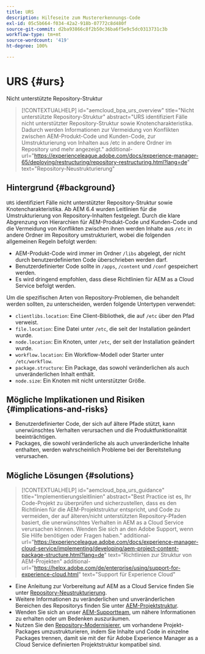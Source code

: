```yaml
---
title: URS
description: Hilfeseite zum Mustererkennungs-Code
exl-id: 05c5b664-f034-42a2-918b-07772c8d480f
source-git-commit: d2ba93866c8f2b50c36ba6f5e9c5dc0313731c3b
workflow-type: tm+mt
source-wordcount: '419'
ht-degree: 100%

---
```


# URS {#urs}

Nicht unterstützte Repository-Struktur

>[!CONTEXTUALHELP]
>id="aemcloud_bpa_urs_overview"
>title="Nicht unterstützte Repository-Struktur"
>abstract="URS identifiziert Fälle nicht unterstützter Repository-Struktur sowie Knotencharakteristika. Dadurch werden Informationen zur Vermeidung von Konflikten zwischen AEM-Produkt-Code und Kunden-Code, zur Umstrukturierung von Inhalten aus /etc in andere Ordner im Repository und mehr angezeigt."
>additional-url="https://experienceleague.adobe.com/docs/experience-manager-65/deploying/restructuring/repository-restructuring.html?lang=de" text="Repository-Neustrukturierung"

## Hintergrund {#background}

`URS` identifiziert Fälle nicht unterstützter Repository-Struktur sowie Knotencharakteristika. Ab AEM 6.4 wurden Leitlinien für die Umstrukturierung von Repository-Inhalten festgelegt. Durch die klare Abgrenzung von Hierarchien für AEM-Produkt-Code und Kunden-Code und die Vermeidung von Konflikten zwischen ihnen werden Inhalte aus `/etc` in andere Ordner im Repository umstrukturiert, wobei die folgenden allgemeinen Regeln befolgt werden:

* AEM-Produkt-Code wird immer im Ordner `/libs` abgelegt, der nicht durch benutzerdefinierten Code überschrieben werden darf.
* Benutzerdefinierter Code sollte in `/apps`, `/content` und `/conf` gespeichert werden.
* Es wird dringend empfohlen, dass diese Richtlinien für AEM as a Cloud Service befolgt werden.

Um die spezifischen Arten von Repository-Problemen, die behandelt werden sollten, zu unterscheiden, werden folgende Untertypen verwendet:
* `clientlibs.location`: Eine Client-Bibliothek, die auf `/etc` über den Pfad verweist.
* `file.location`: Eine Datei unter `/etc`, die seit der Installation geändert wurde.
* `node.location`: Ein Knoten, unter `/etc`, der seit der Installation geändert wurde.
* `workflow.location`: Ein Workflow-Modell oder Starter unter `/etc/workflow`.
* `package.structure`: Ein Package, das sowohl veränderlichen als auch unveränderlichen Inhalt enthält.
* `node.size`: Ein Knoten mit nicht unterstützter Größe.

## Mögliche Implikationen und Risiken {#implications-and-risks}

* Benutzerdefinierter Code, der sich auf ältere Pfade stützt, kann unerwünschtes Verhalten verursachen und die Produktfunktionalität beeinträchtigen.
* Packages, die sowohl veränderliche als auch unveränderliche Inhalte enthalten, werden wahrscheinlich Probleme bei der Bereitstellung verursachen.

## Mögliche Lösungen {#solutions}

>[!CONTEXTUALHELP]
>id="aemcloud_bpa_urs_guidance"
>title="Implementierungsleitlinien"
>abstract="Best Practice ist es, Ihr Code-Projekt zu überprüfen und sicherzustellen, dass es den Richtlinien für die AEM-Projektstruktur entspricht, und Code zu vermeiden, der auf älteren/nicht unterstützten Repository-Pfaden basiert, die unerwünschtes Verhalten in AEM as a Cloud Service verursachen können. Wenden Sie sich an den Adobe Support, wenn Sie Hilfe benötigen oder Fragen haben."
>additional-url="https://experienceleague.adobe.com/docs/experience-manager-cloud-service/implementing/developing/aem-project-content-package-structure.html?lang=de" text="Richtlinien zur Struktur von AEM-Projekten"
>additional-url="https://helpx.adobe.com/de/enterprise/using/support-for-experience-cloud.html" text="Support für Experience Cloud"

* Eine Anleitung zur Vorbereitung auf AEM as a Cloud Service finden Sie unter [Repository-Neustrukturierung](https://experienceleague.adobe.com/docs/experience-manager-65/deploying/restructuring/repository-restructuring.html?lang=de).
* Weitere Informationen zu veränderlichen und unveränderlichen Bereichen des Repositorys finden Sie unter [AEM-Projektstruktur](https://experienceleague.adobe.com/docs/experience-manager-cloud-service/implementing/developing/aem-project-content-package-structure.html?lang=de).
* Wenden Sie sich an unser [AEM-Supportteam](https://helpx.adobe.com/de/enterprise/using/support-for-experience-cloud.html), um nähere Informationen zu erhalten oder um Bedenken auszuräumen.
* Nutzen Sie den [Repository-Modernisierer](https://experienceleague.adobe.com/docs/experience-manager-cloud-service/moving/refactoring-tools/repo-modernizer.html?lang=de#refactoring-tools), um vorhandene Projekt-Packages umzustrukturieren, indem Sie Inhalte und Code in einzelne Packages trennen, damit sie mit der für Adobe Experience Manager as a Cloud Service definierten Projektstruktur kompatibel sind.
